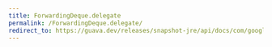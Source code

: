 ```yaml
---
title: ForwardingDeque.delegate
permalink: /ForwardingDeque.delegate/
redirect_to: https://guava.dev/releases/snapshot-jre/api/docs/com/google/common/collect/ForwardingDeque.html#delegate--
---
```

